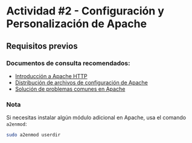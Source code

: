# Actividad #2 - Configuración y Personalización de Apache

## Requisitos previos

### Documentos de consulta recomendados:
- [Introducción a Apache HTTP](https://httpd.apache.org/docs/2.4/getting-started.html)
- [Distribución de archivos de configuración de Apache](http://wiki.apache.org/httpd/DistrosDefaultLayout#Win32_.28Apache_httpd_2.2.29)
- [Solución de problemas comunes en Apache](https://docs.bluehosting.cl/troubleshooting/servidores/guia-de-solucion-de-problemas-comunes-de-apache.html)

### Nota
Si necesitas instalar algún módulo adicional en Apache, usa el comando `a2enmod`:
```bash
sudo a2enmod userdir
```

